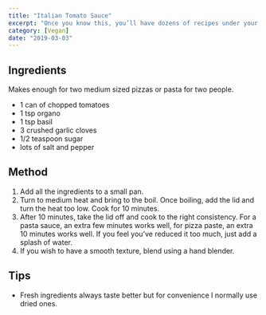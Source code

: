 ```yaml
---
title: "Italian Tomato Sauce"
excerpt: "Once you know this, you’ll have dozens of recipes under your belt."
category: [Vegan]
date: "2019-03-03"
---
```


## Ingredients

Makes enough for two medium sized pizzas or pasta for two people.  

- 1 can of chopped tomatoes
- 1 tsp organo
- 1 tsp basil
- 3 crushed garlic cloves
- 1/2 teaspoon sugar
- lots of salt and pepper

## Method

1. Add all the ingredients to a small pan.
2. Turn to medium heat and bring to the boil. Once boiling, add the lid and turn the heat too low. Cook for 10 minutes.
3. After 10 minutes, take the lid off and cook to the right consistency. For a pasta sauce, an extra few minutes works well, for pizza paste, an extra 10 minutes works well. If you feel you’ve reduced it too much, just add a splash of water.
4. If you wish to have a smooth texture, blend using a hand blender.

## Tips

- Fresh ingredients always taste better but for convenience I normally use dried ones.
